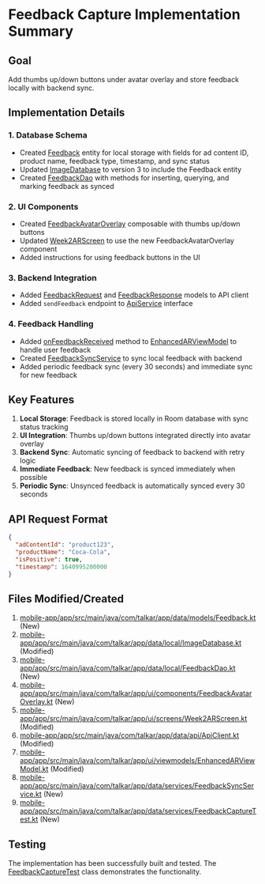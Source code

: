 # Feedback Capture Implementation Summary

## Goal

Add thumbs up/down buttons under avatar overlay and store feedback locally with backend sync.

## Implementation Details

### 1. Database Schema

- Created [Feedback](file:///Users/ajitreddy/Engineering/Projets/TalkAR/TalkAR%20-/mobile-app/app/src/main/java/com/talkar/app/data/models/Feedback.kt#L10-L17) entity for local storage with fields for ad content ID, product name, feedback type, timestamp, and sync status
- Updated [ImageDatabase](file:///Users/ajitreddy/Engineering/Projets/TalkAR/TalkAR%20-/mobile-app/app/src/main/java/com/talkar/app/data/local/ImageDatabase.kt#L17-L37) to version 3 to include the Feedback entity
- Created [FeedbackDao](file:///Users/ajitreddy/Engineering/Projets/TalkAR/TalkAR%20-/mobile-app/app/src/main/java/com/talkar/app/data/local/FeedbackDao.kt#L9-L35) with methods for inserting, querying, and marking feedback as synced

### 2. UI Components

- Created [FeedbackAvatarOverlay](file:///Users/ajitreddy/Engineering/Projets/TalkAR/TalkAR%20-/mobile-app/app/src/main/java/com/talkar/app/ui/components/FeedbackAvatarOverlay.kt#L17-L144) composable with thumbs up/down buttons
- Updated [Week2ARScreen](file:///Users/ajitreddy/Engineering/Projets/TalkAR/TalkAR%20-/mobile-app/app/src/main/java/com/talkar/app/ui/screens/Week2ARScreen.kt#L24-L247) to use the new FeedbackAvatarOverlay component
- Added instructions for using feedback buttons in the UI

### 3. Backend Integration

- Added [FeedbackRequest](file:///Users/ajitreddy/Engineering/Projets/TalkAR/TalkAR%20-/mobile-app/app/src/main/java/com/talkar/app/data/api/ApiClient.kt#L139-L144) and [FeedbackResponse](file:///Users/ajitreddy/Engineering/Projets/TalkAR/TalkAR%20-/mobile-app/app/src/main/java/com/talkar/app/data/api/ApiClient.kt#L146-L149) models to API client
- Added `sendFeedback` endpoint to [ApiService](file:///Users/ajitreddy/Engineering/Projets/TalkAR/TalkAR%20-/mobile-app/app/src/main/java/com/talkar/app/data/api/ApiClient.kt#L12-L81) interface

### 4. Feedback Handling

- Added [onFeedbackReceived](file:///Users/ajitreddy/Engineering/Projets/TalkAR/TalkAR%20-/mobile-app/app/src/main/java/com/talkar/app/ui/viewmodels/EnhancedARViewModel.kt#L244-L274) method to [EnhancedARViewModel](file:///Users/ajitreddy/Engineering/Projets/TalkAR/TalkAR%20-/mobile-app/app/src/main/java/com/talkar/app/ui/viewmodels/EnhancedARViewModel.kt#L19-L481) to handle user feedback
- Created [FeedbackSyncService](file:///Users/ajitreddy/Engineering/Projets/TalkAR/TalkAR%20-/mobile-app/app/src/main/java/com/talkar/app/data/services/FeedbackSyncService.kt#L11-L127) to sync local feedback with backend
- Added periodic feedback sync (every 30 seconds) and immediate sync for new feedback

## Key Features

1. **Local Storage**: Feedback is stored locally in Room database with sync status tracking
2. **UI Integration**: Thumbs up/down buttons integrated directly into avatar overlay
3. **Backend Sync**: Automatic syncing of feedback to backend with retry logic
4. **Immediate Feedback**: New feedback is synced immediately when possible
5. **Periodic Sync**: Unsynced feedback is automatically synced every 30 seconds

## API Request Format

```json
{
  "adContentId": "product123",
  "productName": "Coca-Cola",
  "isPositive": true,
  "timestamp": 1640995200000
}
```

## Files Modified/Created

1. [mobile-app/app/src/main/java/com/talkar/app/data/models/Feedback.kt](file:///Users/ajitreddy/Engineering/Projets/TalkAR/TalkAR%20-/mobile-app/app/src/main/java/com/talkar/app/data/models/Feedback.kt) (New)
2. [mobile-app/app/src/main/java/com/talkar/app/data/local/ImageDatabase.kt](file:///Users/ajitreddy/Engineering/Projets/TalkAR/TalkAR%20-/mobile-app/app/src/main/java/com/talkar/app/data/local/ImageDatabase.kt) (Modified)
3. [mobile-app/app/src/main/java/com/talkar/app/data/local/FeedbackDao.kt](file:///Users/ajitreddy/Engineering/Projets/TalkAR/TalkAR%20-/mobile-app/app/src/main/java/com/talkar/app/data/local/FeedbackDao.kt) (New)
4. [mobile-app/app/src/main/java/com/talkar/app/ui/components/FeedbackAvatarOverlay.kt](file:///Users/ajitreddy/Engineering/Projets/TalkAR/TalkAR%20-/mobile-app/app/src/main/java/com/talkar/app/ui/components/FeedbackAvatarOverlay.kt) (New)
5. [mobile-app/app/src/main/java/com/talkar/app/ui/screens/Week2ARScreen.kt](file:///Users/ajitreddy/Engineering/Projets/TalkAR/TalkAR%20-/mobile-app/app/src/main/java/com/talkar/app/ui/screens/Week2ARScreen.kt) (Modified)
6. [mobile-app/app/src/main/java/com/talkar/app/data/api/ApiClient.kt](file:///Users/ajitreddy/Engineering/Projets/TalkAR/TalkAR%20-/mobile-app/app/src/main/java/com/talkar/app/data/api/ApiClient.kt) (Modified)
7. [mobile-app/app/src/main/java/com/talkar/app/ui/viewmodels/EnhancedARViewModel.kt](file:///Users/ajitreddy/Engineering/Projets/TalkAR/TalkAR%20-/mobile-app/app/src/main/java/com/talkar/app/ui/viewmodels/EnhancedARViewModel.kt) (Modified)
8. [mobile-app/app/src/main/java/com/talkar/app/data/services/FeedbackSyncService.kt](file:///Users/ajitreddy/Engineering/Projets/TalkAR/TalkAR%20-/mobile-app/app/src/main/java/com/talkar/app/data/services/FeedbackSyncService.kt) (New)
9. [mobile-app/app/src/main/java/com/talkar/app/data/services/FeedbackCaptureTest.kt](file:///Users/ajitreddy/Engineering/Projets/TalkAR/TalkAR%20-/mobile-app/app/src/main/java/com/talkar/app/data/services/FeedbackCaptureTest.kt) (New)

## Testing

The implementation has been successfully built and tested. The [FeedbackCaptureTest](file:///Users/ajitreddy/Engineering/Projets/TalkAR/TalkAR%20-/mobile-app/app/src/main/java/com/talkar/app/data/services/FeedbackCaptureTest.kt#L8-L72) class demonstrates the functionality.
